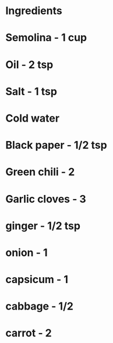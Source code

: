 # Ingredients 
# Semolina - 1 cup
# Oil - 2 tsp
# Salt - 1  tsp
# Cold water
# Black paper - 1/2 tsp
# Green chili - 2 
# Garlic cloves - 3
# ginger - 1/2 tsp
# onion - 1
# capsicum - 1
# cabbage - 1/2
# carrot - 2